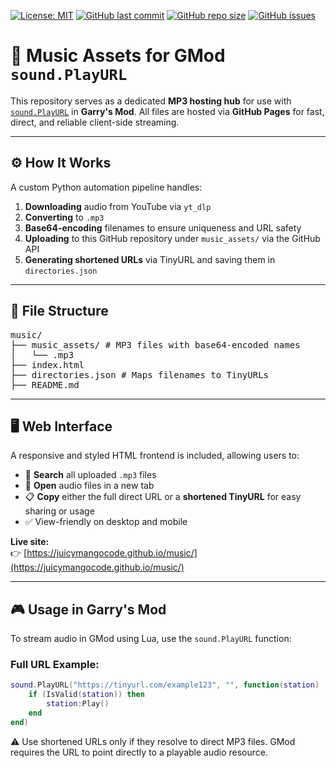 [![License: MIT](https://img.shields.io/badge/License-MIT-green.svg)](LICENSE)
[![GitHub last commit](https://img.shields.io/github/last-commit/JuicyMangoCode/music)](https://github.com/JuicyMangoCode/music/commits/main)
[![GitHub repo size](https://img.shields.io/github/repo-size/JuicyMangoCode/music)](https://github.com/JuicyMangoCode/music)
[![GitHub issues](https://img.shields.io/github/issues/JuicyMangoCode/music)](https://github.com/JuicyMangoCode/music/issues)

# 🎵 Music Assets for GMod `sound.PlayURL`

This repository serves as a dedicated **MP3 hosting hub** for use with [`sound.PlayURL`](https://wiki.facepunch.com/gmod/sound.PlayURL) in **Garry's Mod**. All files are hosted via **GitHub Pages** for fast, direct, and reliable client-side streaming.

---

## ⚙️ How It Works

A custom Python automation pipeline handles:

1. **Downloading** audio from YouTube via `yt_dlp`
2. **Converting** to `.mp3`
3. **Base64-encoding** filenames to ensure uniqueness and URL safety
4. **Uploading** to this GitHub repository under `music_assets/` via the GitHub API
5. **Generating shortened URLs** via TinyURL and saving them in `directories.json`

---

## 📁 File Structure
<pre>music/
├── music_assets/ # MP3 files with base64-encoded names
│   └── <base64_encoded_name>.mp3
├── index.html
├── directories.json # Maps filenames to TinyURLs
├── README.md</pre>


---

## 🖥️ Web Interface

A responsive and styled HTML frontend is included, allowing users to:

- 🔎 **Search** all uploaded `.mp3` files
- 🔗 **Open** audio files in a new tab
- 📋 **Copy** either the full direct URL or a **shortened TinyURL** for easy sharing or usage
- ✅ View-friendly on desktop and mobile

**Live site:**  
👉 [https://juicymangocode.github.io/music/](https://juicymangocode.github.io/music/)

---

## 🎮 Usage in Garry's Mod

To stream audio in GMod using Lua, use the `sound.PlayURL` function:

### Full URL Example:
```lua
sound.PlayURL("https://tinyurl.com/example123", "", function(station)
    if (IsValid(station)) then
        station:Play()
    end
end)
```
⚠️ Use shortened URLs only if they resolve to direct MP3 files. GMod requires the URL to point directly to a playable audio resource.


